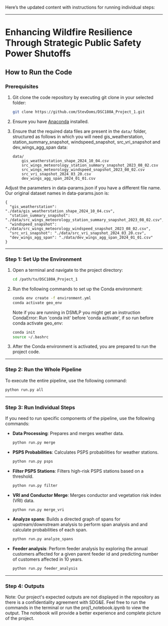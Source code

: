Here’s the updated content with instructions for running individual steps:

---

# Enhancing Wildfire Resilience Through Strategic Public Safety Power Shutoffs

## How to Run the Code

### Prerequisites
1. Git clone the code repository by executing git clone in your selected folder:
   ```bash
   git clone https://github.com/StevDoms/DSC180A_Project_1.git
   ```
3. Ensure you have [Anaconda](https://www.anaconda.com/products/distribution) installed.
4. Ensure that the required data files are present in the `data/` folder, structured as follows in which you will need gis_weatherstation, station_summary_snapshot, windspeed_snapshot, src_vri_snapshot and dev_wings_agg_span data:
   
    ```
    data/
        gis_weatherstation_shape_2024_10_04.csv
        src_wings_meteorology_station_summary_snapshot_2023_08_02.csv
        src_wings_meteorology_windspeed_snapshot_2023_08_02.csv
        src_vri_snapshot_2024_03_20.csv
        dev_wings_agg_span_2024_01_01.csv
    ```
Adjust the parameters in data-params.json if you have a different file name. Our original dataset names in data-params.json is:

    {
      "gis_weatherstation": "./data/gis_weatherstation_shape_2024_10_04.csv",
      "station_summary_snapshot": "./data/src_wings_meteorology_station_summary_snapshot_2023_08_02.csv",
      "windspeed_snapshot": "./data/src_wings_meteorology_windspeed_snapshot_2023_08_02.csv",
      "src_vri_snapshot": "./data/src_vri_snapshot_2024_03_20.csv",
      "dev_wings_agg_span": "./data/dev_wings_agg_span_2024_01_01.csv"
    }    

---

### Step 1: Set Up the Environment

1. Open a terminal and navigate to the project directory:
   ```bash
   cd /path/to/DSC180A_Project_1
   ```

2. Run the following commands to set up the Conda environment:
   ```bash
   conda env create -f environment.yml
   conda activate geo_env
   ```
   Note if you are running in DSMLP you might get an instruction CondaError: Run 'conda init' before 'conda activate', if so run before conda activate geo_env:

   ```bash
   conda init
   source ~/.bashrc
   ```

4. After the Conda environment is activated, you are prepared to run the project code.

---

### Step 2: Run the Whole Pipeline

To execute the entire pipeline, use the following command:
```bash
python run.py all
```

---

### Step 3: Run Individual Steps

If you need to run specific components of the pipeline, use the following commands:

- **Data Processing**: Prepares and merges weather data.
  ```bash
  python run.py merge
  ```

- **PSPS Probabilities**: Calculates PSPS probabilities for weather stations.
  ```bash
  python run.py psps
  ```

- **Filter PSPS Stations**: Filters high-risk PSPS stations based on a threshold.
  ```bash
  python run.py filter
  ```

- **VRI and Conductor Merge**: Merges conductor and vegetation risk index (VRI) data.
  ```bash
  python run.py merge_vri
  ```

- **Analyze spans**: Builds a directed graph of spans for upstream/downstream analysis to perform span analysis and and calculate probabilities of each span.
  ```bash
  python run.py analyze_spans
  ```

- **Feeder analysis**: Perform feeder analysis by exploring the annual customers affected for a given parent feeder id and predicting number of customers affected in 10 years.
  ```bash
  python run.py feeder_analysis
  ```

---

### Step 4: Outputs
Note: Our project's expected outputs are not displayed in the repository as there is a confidentiality agreement with SDG&E. Feel free to run the commands in the terminal or run the proj1_notebook.ipynb to view the output. The notebook will provide a better experience and complete picture of the project.